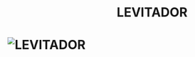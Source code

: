 # &nbsp;&nbsp;&nbsp;&nbsp;&nbsp;&nbsp;&nbsp;&nbsp;&nbsp;&nbsp;&nbsp;&nbsp;&nbsp;&nbsp;&nbsp;&nbsp;&nbsp;&nbsp;&nbsp;&nbsp;&nbsp;&nbsp;&nbsp;&nbsp;&nbsp;&nbsp; &nbsp;&nbsp;&nbsp;&nbsp;&nbsp;&nbsp;&nbsp;&nbsp;&nbsp;&nbsp;&nbsp;  LEVITADOR 
# &nbsp;  ![LEVITADOR](https://user-images.githubusercontent.com/44283200/122656925-a1e37b80-d124-11eb-9f9a-03b2ba6f3a27.png) 

